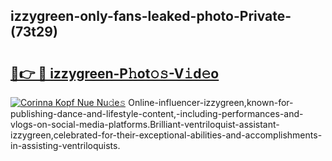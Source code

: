 ## izzygreen-only-fans​-leaked-photo​-Private-(73t29)


# <h2><a href="https://mediaupload.pro?title=izzygreen&ref=git">🔗👉 🔴 izzygreen-P𝚑ot𝚘𝚜-V𝚒d𝚎o</a></h2>

[![Corinna Kopf Nue Nu𝚍e𝚜](https://i.imgur.com/0qMVB7G.gif)](https://mediaupload.pro?title=izzygreen&ref=git)
Online-influencer-izzygreen,known-for-publishing-dance-and-lifestyle-content,-including-performances-and-vlogs-on-social-media-platforms.Brilliant-ventriloquist-assistant-izzygreen,celebrated-for-their-exceptional-abilities-and-accomplishments-in-assisting-ventriloquists.  